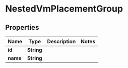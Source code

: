 

# NestedVmPlacementGroup


## Properties

Name | Type | Description | Notes
------------ | ------------- | ------------- | -------------
**id** | **String** |  | 
**name** | **String** |  | 



